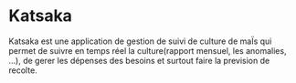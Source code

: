 # Katsaka
Katsaka est une application de gestion de suivi de culture de maÏs qui permet de suivre en temps réel la culture(rapport mensuel, les anomalies, ...), de gerer les dépenses des besoins et surtout faire la prevision de recolte.